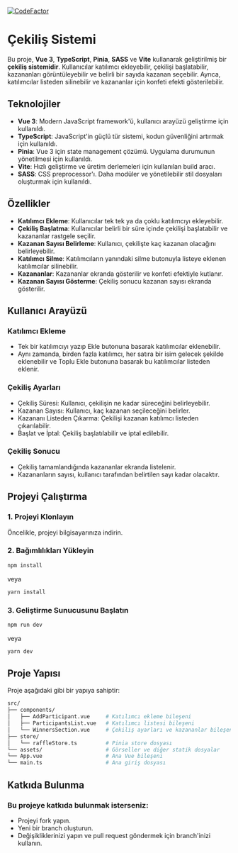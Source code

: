 [![CodeFactor](https://www.codefactor.io/repository/github/bestinspire/vue-raffle/badge)](https://www.codefactor.io/repository/github/bestinspire/vue-raffle)

# Çekiliş Sistemi

Bu proje, **Vue 3**, **TypeScript**, **Pinia**, **SASS** ve **Vite** kullanarak geliştirilmiş bir **çekiliş sistemidir**. Kullanıcılar katılımcı ekleyebilir, çekilişi başlatabilir, kazananları görüntüleyebilir ve belirli bir sayıda kazanan seçebilir. Ayrıca, katılımcılar listeden silinebilir ve kazananlar için konfeti efekti gösterilebilir.

## Teknolojiler

- **Vue 3**: Modern JavaScript framework'ü, kullanıcı arayüzü geliştirme için kullanıldı.
- **TypeScript**: JavaScript'in güçlü tür sistemi, kodun güvenliğini artırmak için kullanıldı.
- **Pinia**: Vue 3 için state management çözümü. Uygulama durumunun yönetilmesi için kullanıldı.
- **Vite**: Hızlı geliştirme ve üretim derlemeleri için kullanılan build aracı.
- **SASS**: CSS preprocessor'ı. Daha modüler ve yönetilebilir stil dosyaları oluşturmak için kullanıldı.

## Özellikler

- **Katılımcı Ekleme**: Kullanıcılar tek tek ya da çoklu katılımcıyı ekleyebilir.
- **Çekiliş Başlatma**: Kullanıcılar belirli bir süre içinde çekilişi başlatabilir ve kazananlar rastgele seçilir.
- **Kazanan Sayısı Belirleme**: Kullanıcı, çekilişte kaç kazanan olacağını belirleyebilir.
- **Katılımcı Silme**: Katılımcıların yanındaki silme butonuyla listeye eklenen katılımcılar silinebilir.
- **Kazananlar**: Kazananlar ekranda gösterilir ve konfeti efektiyle kutlanır.
- **Kazanan Sayısı Gösterme**: Çekiliş sonucu kazanan sayısı ekranda gösterilir.

## Kullanıcı Arayüzü
### Katılımcı Ekleme
- Tek bir katılımcıyı yazıp Ekle butonuna basarak katılımcılar eklenebilir.
- Aynı zamanda, birden fazla katılımcı, her satıra bir isim gelecek şekilde eklenebilir ve Toplu Ekle butonuna basarak bu katılımcılar listeden eklenir.
### Çekiliş Ayarları
- Çekiliş Süresi: Kullanıcı, çekilişin ne kadar süreceğini belirleyebilir.
- Kazanan Sayısı: Kullanıcı, kaç kazanan seçileceğini belirler.
- Kazananı Listeden Çıkarma: Çekilişi kazanan katılımcı listeden çıkarılabilir.
- Başlat ve İptal: Çekiliş başlatılabilir ve iptal edilebilir.
### Çekiliş Sonucu
- Çekiliş tamamlandığında kazananlar ekranda listelenir.
- Kazananların sayısı, kullanıcı tarafından belirtilen sayı kadar olacaktır.


## Projeyi Çalıştırma

### 1. Projeyi Klonlayın

Öncelikle, projeyi bilgisayarınıza indirin.

### 2. Bağımlılıkları Yükleyin

```bash
npm install
```
veya
```bash
yarn install
```
### 3. Geliştirme Sunucusunu Başlatın

```bash
npm run dev
```
veya

```bash
yarn dev
```


## Proje Yapısı
Proje aşağıdaki gibi bir yapıya sahiptir:

```bash
src/
├── components/
│   ├── AddParticipant.vue     # Katılımcı ekleme bileşeni
│   ├── ParticipantsList.vue   # Katılımcı listesi bileşeni
│   └── WinnersSection.vue     # Çekiliş ayarları ve kazananlar bileşeni
├── store/
│   └── raffleStore.ts         # Pinia store dosyası
└── assets/                    # Görseller ve diğer statik dosyalar
└── App.vue                    # Ana Vue bileşeni
└── main.ts                    # Ana giriş dosyası
```

## Katkıda Bulunma
### Bu projeye katkıda bulunmak isterseniz:
- Projeyi fork yapın.
- Yeni bir branch oluşturun.
- Değişikliklerinizi yapın ve pull request göndermek için branch'inizi kullanın.
